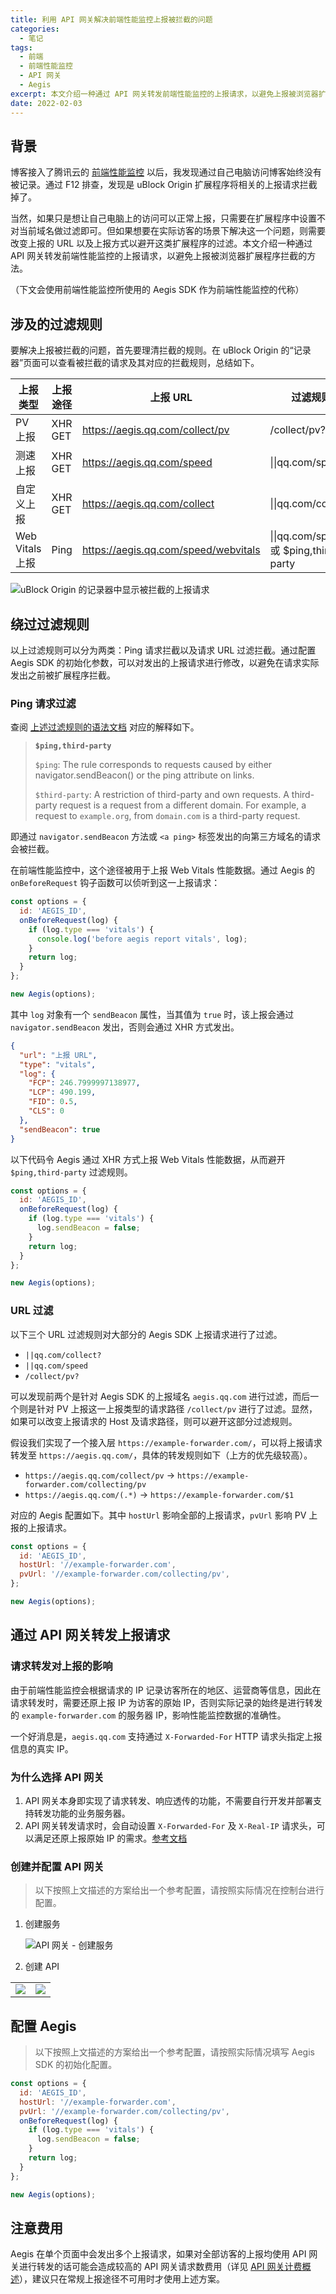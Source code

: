 ```yaml
---
title: 利用 API 网关解决前端性能监控上报被拦截的问题
categories:
  - 笔记
tags:
  - 前端
  - 前端性能监控
  - API 网关
  - Aegis
excerpt: 本文介绍一种通过 API 网关转发前端性能监控的上报请求，以避免上报被浏览器扩展程序拦截的方法。
date: 2022-02-03
---
```


## 背景

博客接入了腾讯云的 [前端性能监控](https://cloud.tencent.com/product/rum) 以后，我发现通过自己电脑访问博客始终没有被记录。通过 F12 排查，发现是 uBlock Origin 扩展程序将相关的上报请求拦截掉了。

当然，如果只是想让自己电脑上的访问可以正常上报，只需要在扩展程序中设置不对当前域名做过滤即可。但如果想要在实际访客的场景下解决这一个问题，则需要改变上报的 URL 以及上报方式以避开这类扩展程序的过滤。本文介绍一种通过 API 网关转发前端性能监控的上报请求，以避免上报被浏览器扩展程序拦截的方法。

（下文会使用前端性能监控所使用的 Aegis SDK 作为前端性能监控的代称）

## 涉及的过滤规则

要解决上报被拦截的问题，首先要理清拦截的规则。在 uBlock Origin 的“记录器”页面可以查看被拦截的请求及其对应的拦截规则，总结如下。

| 上报类型        | 上报途径 | 上报 URL                             | 过滤规则                              |
| --------------- | -------- | ------------------------------------ | ------------------------------------- |
| PV 上报         | XHR GET  | https://aegis.qq.com/collect/pv      | /collect/pv?                          |
| 测速上报        | XHR GET  | https://aegis.qq.com/speed           | \|\|qq.com/speed                      |
| 自定义上报      | XHR GET  | https://aegis.qq.com/collect         | \|\|qq.com/collect?                   |
| Web Vitals 上报 | Ping     | https://aegis.qq.com/speed/webvitals | \|\|qq.com/speed 或 $ping,third-party |

![uBlock Origin 的记录器中显示被拦截的上报请求](https://imkero-static-1255707222.file.myqcloud.com/posts/aegis-report-proxy/ublock-origin-recorder.png)

## 绕过过滤规则

以上过滤规则可以分为两类：Ping 请求拦截以及请求 URL 过滤拦截。通过配置 Aegis SDK 的初始化参数，可以对发出的上报请求进行修改，以避免在请求实际发出之前被扩展程序拦截。

### Ping 请求过滤

查阅 [上述过滤规则的语法文档](https://kb.adguard.com/en/general/how-to-create-your-own-ad-filters#ping-modifier) 对应的解释如下。

> **`$ping,third-party`**
>
> `$ping`: The rule corresponds to requests caused by either navigator.sendBeacon() or the ping attribute on links.
>
> `$third-party`: A restriction of third-party and own requests. A third-party request is a request from a different domain. For example, a request to `example.org`, from `domain.com` is a third-party request.

即通过 `navigator.sendBeacon` 方法或 `<a ping>` 标签发出的向第三方域名的请求会被拦截。

在前端性能监控中，这个途径被用于上报 Web Vitals 性能数据。通过 Aegis 的 `onBeforeRequest` 钩子函数可以侦听到这一上报请求：

```js
const options = {
  id: 'AEGIS_ID',
  onBeforeRequest(log) {
    if (log.type === 'vitals') {
      console.log('before aegis report vitals', log);
    }
    return log;
  }
};

new Aegis(options);
```

其中 `log` 对象有一个 `sendBeacon` 属性，当其值为 `true` 时，该上报会通过 `navigator.sendBeacon` 发出，否则会通过 XHR 方式发出。

```json
{
  "url": "上报 URL",
  "type": "vitals",
  "log": {
    "FCP": 246.7999997138977,
    "LCP": 490.199,
    "FID": 0.5,
    "CLS": 0
  },
  "sendBeacon": true
}
```

以下代码令 Aegis 通过 XHR 方式上报 Web Vitals 性能数据，从而避开 `$ping,third-party` 过滤规则。

```js
const options = {
  id: 'AEGIS_ID',
  onBeforeRequest(log) {
    if (log.type === 'vitals') {
      log.sendBeacon = false;
    }
    return log;
  }
};

new Aegis(options);
```

### URL 过滤

以下三个 URL 过滤规则对大部分的 Aegis SDK 上报请求进行了过滤。

- `||qq.com/collect?`
- `||qq.com/speed`
- `/collect/pv?`

可以发现前两个是针对 Aegis SDK 的上报域名 `aegis.qq.com` 进行过滤，而后一个则是针对 PV 上报这一上报类型的请求路径 `/collect/pv` 进行了过滤。显然，如果可以改变上报请求的 Host 及请求路径，则可以避开这部分过滤规则。

假设我们实现了一个接入层 `https://example-forwarder.com/`，可以将上报请求转发至 `https://aegis.qq.com/`，具体的转发规则如下（上方的优先级较高）。

- `https://aegis.qq.com/collect/pv` -> `https://example-forwarder.com/collecting/pv`
- `https://aegis.qq.com/(.*)` -> `https://example-forwarder.com/$1`

对应的 Aegis 配置如下。其中 `hostUrl` 影响全部的上报请求，`pvUrl` 影响 PV 上报的上报请求。

```js
const options = {
  id: 'AEGIS_ID',
  hostUrl: '//example-forwarder.com',
  pvUrl: '//example-forwarder.com/collecting/pv',
};

new Aegis(options);
```

## 通过 API 网关转发上报请求

### 请求转发对上报的影响

由于前端性能监控会根据请求的 IP 记录访客所在的地区、运营商等信息，因此在请求转发时，需要还原上报 IP 为访客的原始 IP，否则实际记录的始终是进行转发的 `example-forwarder.com` 的服务器 IP，影响性能监控数据的准确性。

一个好消息是，`aegis.qq.com` 支持通过 `X-Forwarded-For` HTTP 请求头指定上报信息的真实 IP。

### 为什么选择 API 网关

1. API 网关本身即实现了请求转发、响应透传的功能，不需要自行开发并部署支持转发功能的业务服务器。
2. API 网关转发请求时，会自动设置 `X-Forwarded-For` 及 `X-Real-IP` 请求头，可以满足还原上报原始 IP 的需求。[参考文档](https://cloud.tencent.com/document/product/628/50421#.E5.90.8E.E7.AB.AF.E5.AF.B9.E6.8E.A5.E5.85.AC.E7.BD.91-url.2Fip-.E5.92.8C.E5.AF.B9.E6.8E.A5-vpc-.E5.86.85.E8.B5.84.E6.BA.90.E7.9A.84.E7.BB.93.E6.9E.84.E4.BD.93) 

### 创建并配置 API 网关

> 以下按照上文描述的方案给出一个参考配置，请按照实际情况在控制台进行配置。

1. 创建服务

   ![API 网关 - 创建服务](https://imkero-static-1255707222.file.myqcloud.com/posts/aegis-report-proxy/api-gateway-create-service.png)

2. 创建 API

  <table>
    <tr>
      <td><img src="https://imkero-static-1255707222.file.myqcloud.com/posts/aegis-report-proxy/api-gateway-api-1.png"></td>
      <td><img src="https://imkero-static-1255707222.file.myqcloud.com/posts/aegis-report-proxy/api-gateway-api-2.png"></td>
    </tr>
  </table>


## 配置 Aegis

> 以下按照上文描述的方案给出一个参考配置，请按照实际情况填写 Aegis SDK 的初始化配置。

```js
const options = {
  id: 'AEGIS_ID',
  hostUrl: '//example-forwarder.com',
  pvUrl: '//example-forwarder.com/collecting/pv',
  onBeforeRequest(log) {
    if (log.type === 'vitals') {
      log.sendBeacon = false;
    }
    return log;
  }
};

new Aegis(options);
```

## 注意费用

Aegis 在单个页面中会发出多个上报请求，如果对全部访客的上报均使用 API 网关进行转发的话可能会造成较高的 API 网关请求数费用（详见 [API 网关计费概述](https://cloud.tencent.com/document/product/628/48792)），建议只在常规上报途径不可用时才使用上述方案。
